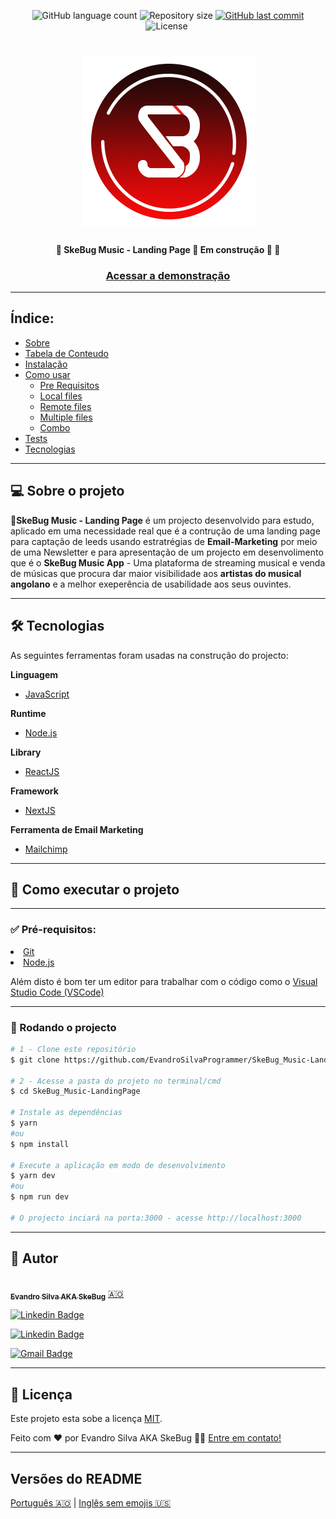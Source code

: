 
<p align="center">
  <img alt="GitHub language count" src="https://img.shields.io/github/languages/count/EvandroSilvaProgrammer/SkeBug_Music-LandingPage?color=%2304D361">

  <img alt="Repository size" src="https://img.shields.io/github/repo-size/EvandroSilvaProgrammer/SkeBug_Music-LandingPage">

  <a href="https://github.com/tgmarinho/README-ecoleta/commits/master">
    <img alt="GitHub last commit" src="https://img.shields.io/github/last-commit/EvandroSilvaProgrammer/SkeBug_Music-LandingPage">
  </a>
    
   <img alt="License" src="https://img.shields.io/badge/license-MIT-brightgreen">

   <img alt="" src="https://img.shields.io/badge/Feito por-Evandro Silva AKA SkeBug-blueviolet">
</p>
<h1 align="center">
    <img alt="NextLevelWeek" title="#NextLevelWeek" src="src/assets/images/logo.png" />
</h1>

<h4 align="center"> 
	🚧  SkeBug Music - Landing Page 🎵 Em construção 🚀 🚧
</h4>

<h3 align="center"> <a href="">Acessar a demonstração</a> </h3>

---
## Índice:
<!--ts-->
   * [Sobre](#Sobre)
   * [Tabela de Conteudo](#tabela-de-conteudo)
   * [Instalação](#instalacao)
   * [Como usar](#como-usar)
      * [Pre Requisitos](#pre-requisitos)
      * [Local files](#local-files)
      * [Remote files](#remote-files)
      * [Multiple files](#multiple-files)
      * [Combo](#combo)
   * [Tests](#testes)
   * [Tecnologias](#tecnologias)
<!--te-->
---
## 💻 Sobre o projeto

<p>
    🎵<strong>SkeBug Music - Landing Page</strong> é um projecto desenvolvido para estudo, aplicado em uma necessidade real que é a contrução de uma landing page para captação de leeds usando estratrégias de <strong>Email-Marketing</strong> por meio de uma Newsletter e para apresentação de um projecto em desenvolimento que é o <strong>SkeBug Music App</strong> - Uma plataforma de streaming musical e venda de músicas que procura dar maior visibilidade aos <strong> artistas do musical angolano</strong> e a melhor exeperência de usabilidade aos seus ouvintes.
</p>

---
## 🛠 Tecnologias
<p>As seguintes ferramentas foram usadas na construção do projecto:</p>
<strong>Linguagem</strong>
<ul>
    <li>
        <a href="https://www.w3schools.com/js/">JavaScript</a> 
    </li>
</ul>

<strong>Runtime</strong>
<ul>
    <li><a href="https://nodejs.org/en/">Node.js</a></li>
</ul>

<strong>Library</strong>
<ul>
    <li><a href="https://reactjs.org/">ReactJS</a></li>
</ul>

<strong>Framework</strong>
<ul>
    <li><a href="https://nextjs.org/">NextJS</a></li>
</ul>

<strong>Ferramenta de Email Marketing</strong>
<ul>
    <li><a href="https://mailchimp.com/">Mailchimp</a></li>
</ul>

---
## 🚀 Como executar o projeto
---
### ✅ Pré-requisitos:

<li><a href="https://git-scm.com">Git</a></li>
<li><a href="https://nodejs.org/en/">Node.js</a></li>
<p>Além disto é bom ter um editor para trabalhar com o código como o <a href="https://code.visualstudio.com/">Visual Studio Code (VSCode)</a> </p>

---
### 🎲 Rodando o projecto

```bash
# 1 - Clone este repositório
$ git clone https://github.com/EvandroSilvaProgrammer/SkeBug_Music-LandingPage.git

# 2 - Acesse a pasta do projeto no terminal/cmd
$ cd SkeBug_Music-LandingPage

# Instale as dependências
$ yarn
#ou
$ npm install

# Execute a aplicação em modo de desenvolvimento
$ yarn dev
#ou
$ npm run dev

# O projecto inciará na porta:3000 - acesse http://localhost:3000

```

---

## 🦸 Autor

<a href="https://github.com/EvandroSilvaProgrammer">
 <img style="border-radius: 50%;" src="https://avatars.githubusercontent.com/u/67426023?v=4" width="100px;" alt=""/>
 <br />
 <sub><b>Evandro Silva AKA SkeBug</b></sub></a> <a href="https://github.com/EvandroSilvaProgrammer" title="EvandroSilva">🇦🇴</a>
 <br />

[![Linkedin Badge](https://img.shields.io/badge/-Evandro-blue?style=flat-square&logo=Linkedin&logoColor=white&link=https://www.linkedin.com/in/evandrosilva-programmer/)](https://www.linkedin.com/in/evandrosilva-programmer/) 

[![Linkedin Badge](https://img.shields.io/badge/-Evandro-blue?style=flat-square&logo=facebook&logoColor=white&link=https://www.facebook.com/evandrosilva.programmer)](https://www.facebook.com/evandrosilva.programmer)

[![Gmail Badge](https://img.shields.io/badge/-evandrosilva.programmer@gmail.com-c14438?style=flat-square&logo=Gmail&logoColor=white&link=mailto:tgmarinho@gmail.com)](mailto:evandrosilva.programmer@gmail.com)

---

## 📝 Licença

Este projeto esta sobe a licença [MIT](./LICENSE).

Feito com ❤️ por Evandro Silva AKA SkeBug 👋🏽 [Entre em contato!](https://www.linkedin.com/in/evandrosilva-programmer/)

---

##  Versões do README

[Português 🇦🇴](./README.md)  |  [Inglês sem emojis 🇺🇸](./README-en.md) 
